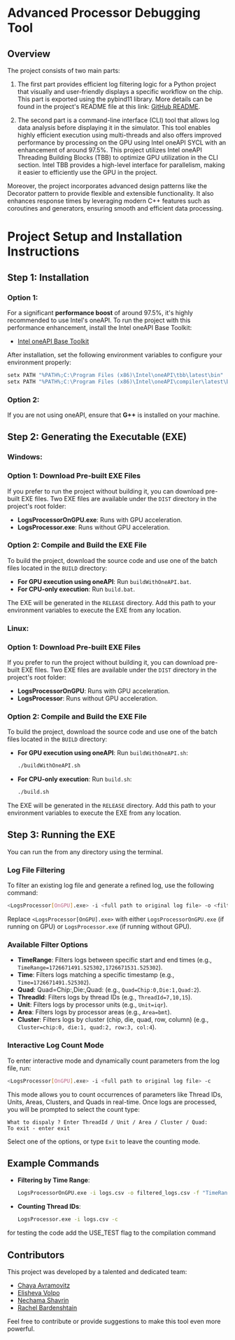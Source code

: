 
# Advanced Processor Debugging Tool

## Overview
The project consists of two main parts:

1. The first part provides efficient log filtering logic for a Python project that visually and user-friendly displays a specific workflow on the chip. This part is exported using the pybind11 library. More details can be found in the project's README file at this link: [GitHub README](https://github.com/KamaTechOrg/NextUtils/blob/main/Visualization/Visualization_Python/README.md).

2. The second part is a command-line interface (CLI) tool that allows log data analysis before displaying it in the simulator. This tool enables highly efficient execution using multi-threads and also offers improved performance by processing on the GPU using Intel oneAPI SYCL with an enhancement of around 97.5%. This project utilizes Intel oneAPI Threading Building Blocks (TBB) to optimize GPU utilization in the CLI section. Intel TBB provides a high-level interface for parallelism, making it easier to efficiently use the GPU in the project.

Moreover, the project incorporates advanced design patterns like the Decorator pattern to provide flexible and extensible functionality. It also enhances response times by leveraging modern C++ features such as coroutines and generators, ensuring smooth and efficient data processing.

# Project Setup and Installation Instructions

## Step 1: Installation

### Option 1:
For a significant **performance boost** of around 97.5%, it's highly recommended to use Intel's oneAPI. To run the project with this performance enhancement, install the Intel oneAPI Base Toolkit:
- [Intel oneAPI Base Toolkit](https://www.intel.com/content/www/us/en/developer/tools/oneapi/base-toolkit-download.html)
  
After installation, set the following environment variables to configure your environment properly:

```bash
setx PATH "%PATH%;C:\Program Files (x86)\Intel\oneAPI\tbb\latest\bin"
setx PATH "%PATH%;C:\Program Files (x86)\Intel\oneAPI\compiler\latest\bin"
```
### Option 2:
If you are not using oneAPI, ensure that **G++** is installed on your machine.

## Step 2: Generating the Executable (EXE)

### Windows:

### Option 1: Download Pre-built EXE Files
If you prefer to run the project without building it, you can download pre-built EXE files. Two EXE files are available under the `DIST` directory in the project's root folder:

- **LogsProcessorOnGPU.exe**: Runs with GPU acceleration.
- **LogsProcessor.exe**: Runs without GPU acceleration.

### Option 2: Compile and Build the EXE File
To build the project, download the source code and use one of the batch files located in the `BUILD` directory:

- **For GPU execution using oneAPI**: Run `buildWithOneAPI.bat`.
- **For CPU-only execution**: Run `build.bat`.

The EXE will be generated in the `RELEASE` directory. Add this path to your environment variables to execute the EXE from any location.

### Linux:

### Option 1: Download Pre-built EXE Files
If you prefer to run the project without building it, you can download pre-built EXE files. Two EXE files are available under the `DIST` directory in the project's root folder:

- **LogsProcessorOnGPU**: Runs with GPU acceleration.
- **LogsProcessor**: Runs without GPU acceleration.

### Option 2: Compile and Build the EXE File
To build the project, download the source code and use one of the batch files located in the `BUILD` directory:

- **For GPU execution using oneAPI**: Run `buildWithOneAPI.sh`:
  ```bash
  ./buildWithOneAPI.sh
  ```
- **For CPU-only execution**: Run `build.sh`:
    ```bash
  ./build.sh
  ```

The EXE will be generated in the `RELEASE` directory. Add this path to your environment variables to execute the EXE from any location.
## Step 3: Running the EXE

You can run the  from any directory using the terminal.


### Log File Filtering
To filter an existing log file and generate a refined log, use the following command:
```bash
<LogsProcessor[OnGPU].exe> -i <full path to original log file> -o <filtered file name> -f <filter format>
```
Replace `<LogsProcessor[OnGPU].exe>` with either `LogsProcessorOnGPU.exe` (if running on GPU) or `LogsProcessor.exe` (if running without GPU).

### Available Filter Options
- **TimeRange**: Filters logs between specific start and end times (e.g., `TimeRange=1726671491.525302,1726671531.525302`).
- **Time**: Filters logs matching a specific timestamp (e.g., `Time=1726671491.525302`).
- **Quad**: Quad=Chip:<value>,Die:<value>,Quad:<value> (e.g., `Quad=Chip:0,Die:1,Quad:2`).
- **ThreadId**: Filters logs by thread IDs (e.g., `ThreadId=7,10,15`).
- **Unit**: Filters logs by processor units (e.g., `Unit=iqr`).
- **Area**: Filters logs by processor areas (e.g., `Area=bmt`).
- **Cluster**: Filters logs by cluster (chip, die, quad, row, column) (e.g., `Cluster=chip:0, die:1, quad:2, row:3, col:4`).

### Interactive Log Count Mode
To enter interactive mode and dynamically count parameters from the log file, run:
```bash
<LogsProcessor[OnGPU].exe> -i <full path to original log file> -c
```
This mode allows you to count occurrences of parameters like Thread IDs, Units, Areas, Clusters, and Quads in real-time. Once logs are processed, you will be prompted to select the count type:
```
What to dispaly ? Enter ThreadId / Unit / Area / Cluster / Quad:
To exit - enter exit
```
Select one of the options, or type `Exit` to leave the counting mode.

## Example Commands
- **Filtering by Time Range**:
  ```bash
  LogsProcessorOnGPU.exe -i logs.csv -o filtered_logs.csv -f "TimeRange=1726671491.525302,1726671531.525302"
  ```
- **Counting Thread IDs**:
  ```bash
  LogsProcessor.exe -i logs.csv -c
  ```
 for testing the code add the USE_TEST flag to the compilation command
## Contributors
This project was developed by a talented and dedicated team:
- [Chaya Avramovitz](https://github.com/chayaleA)
- [Elisheva Volpo](https://github.com/Elisheva-Volpo)
- [Nechama Shavrin](https://github.com/Nechama-Sha)
- [Rachel Bardenshtain](https://github.com/RacheliBardenshtain)

Feel free to contribute or provide suggestions to make this tool even more powerful.

